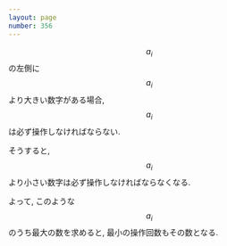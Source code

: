 ```yaml
---
layout: page
number: 356
---
```

$$ a_i $$ の左側に $$ a_i $$ より大きい数字がある場合, $$ a_i $$ は必ず操作しなければならない.

そうすると, $$ a_i $$ より小さい数字は必ず操作しなければならなくなる.

よって, このような $$ a_i $$ のうち最大の数を求めると, 最小の操作回数もその数となる.
